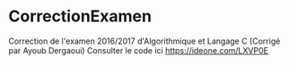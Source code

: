 # CorrectionExamen
Correction de l'examen 2016/2017 d'Algorithmique et Langage C (Corrigé par Ayoub Dergaoui)
Consulter le code ici https://ideone.com/LXVP0E
